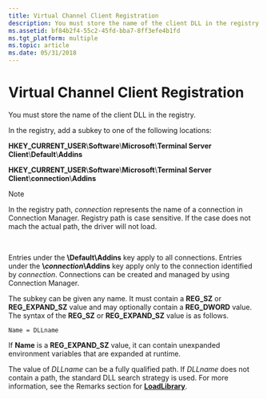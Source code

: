```yaml
---
title: Virtual Channel Client Registration
description: You must store the name of the client DLL in the registry.
ms.assetid: bf84b2f4-55c2-45fd-bba7-8ff3efe4b1fd
ms.tgt_platform: multiple
ms.topic: article
ms.date: 05/31/2018
---
```


# Virtual Channel Client Registration

You must store the name of the client DLL in the registry.

In the registry, add a subkey to one of the following locations:

**HKEY\_CURRENT\_USER**\\**Software**\\**Microsoft**\\**Terminal Server Client**\\**Default**\\**Addins**

**HKEY\_CURRENT\_USER**\\**Software**\\**Microsoft**\\**Terminal Server Client**\\**connection**\\**Addins**

> [!Note]  
> In the registry path, *connection* represents the name of a connection in Connection Manager.
> Registry path is case sensitive. If the case does not mach the actual path, the driver will not load.

 

Entries under the **\\Default\\Addins** key apply to all connections. Entries under the **\\***connection***\\Addins** key apply only to the connection identified by *connection*. Connections can be created and managed by using Connection Manager.

The subkey can be given any name. It must contain a **REG\_SZ** or **REG\_EXPAND\_SZ** value and may optionally contain a **REG\_DWORD** value. The syntax of the **REG\_SZ** or **REG\_EXPAND\_SZ** value is as follows.

``` syntax
Name = DLLname
```

If **Name** is a **REG\_EXPAND\_SZ** value, it can contain unexpanded environment variables that are expanded at runtime.

The value of *DLLname* can be a fully qualified path. If *DLLname* does not contain a path, the standard DLL search strategy is used. For more information, see the Remarks section for [**LoadLibrary**](https://docs.microsoft.com/windows/desktop/api/libloaderapi/nf-libloaderapi-loadlibrarya).

 

 




